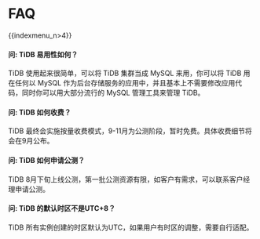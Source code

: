 # FAQ

{{indexmenu_n>4}}

#### 问: TiDB 易用性如何？

TiDB 使用起来很简单，可以将 TiDB 集群当成 MySQL 来用，你可以将 TiDB 用在任何以 MySQL 作为后台存储服务的应用中，并且基本上不需要修改应用代码，同时你可以用大部分流行的 MySQL 管理工具来管理 TiDB。

#### 问: TiDB 如何收费？

TiDB 最终会实施按量收费模式，9-11月为公测阶段，暂时免费。具体收费细节将会在9月公布。

#### 问: TiDB 如何申请公测？

TiDB 8月下旬上线公测，第一批公测资源有限，如客户有需求，可以联系客户经理申请公测。

#### 问: TiDB 的默认时区不是UTC+8？

TiDB 所有实例创建的时区默认为UTC，如果用户有时区的调整，需要自行适配。

